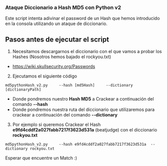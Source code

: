 
### Ataque Diccionario a Hash MD5 con Python  v2

Este script intenta adivinar el password de un Hash que hemos introducido en la consola utilizando un ataque de diccionario.

## Pasos antes de ejecutar el script

1. Necesitamos descargarnos el diccionario con el que vamos a probar los Hashes  (Nosotros hemos bajado el rockyou.txt)
  - https://wiki.skullsecurity.org/Passwords 
2. Ejecutamos el siguiente código 
```
md5pythonHash_v2.py 	--hash [md5Hash]	 --dictionary [dictionaryPath]
```
- Donde pondremos nuestro **Hash MD5** a Crackear a continuación del comando **--hash**
- Donde pondremos nuestra ruta del diccionario que utilizaremos para crackear a continuación del comando **--dictionary**
3. Por ejemplo si queremos Crackear el Hash **e9fd4cddf2a027fabb7217f3623d531a**    (beatjudge) con el diccionario **rockyou.txt**
```
md5pythonHash_v2.py 	--hash e9fd4cddf2a027fabb7217f3623d531a	 --dictionary rockyou.txt
```
Esperar que encuentre un Match :)
